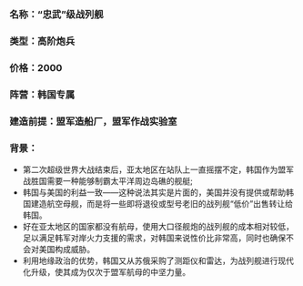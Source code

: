 ### 名称：“忠武”级战列舰
### 类型：高阶炮兵
### 价格：2000
### 阵营：韩国专属
### 建造前提：盟军造船厂，盟军作战实验室
### 背景：
* 第二次超级世界大战结束后，亚太地区在站队上一直摇摆不定，韩国作为盟军战胜国需要一种能够制霸太平洋周边岛礁的舰艇;
* 韩国与美国的利益一致——这种说法其实是片面的，美国并没有提供或帮助韩国建造航空母舰，而是将一些即将退役或型号老旧的战列舰“低价”出售转让给韩国。
* 好在亚太地区的国家都没有航母，使用大口径舰炮的战列舰的成本相对较低，足以满足韩军对岸火力支援的需求，对韩国来说性价比非常高，同时也确保不会对美国构成威胁。
* 利用地缘政治的优势，韩国又从苏俄采购了测距仪和雷达，为战列舰进行现代化升级，使其成为仅次于盟军航母的中坚力量。
